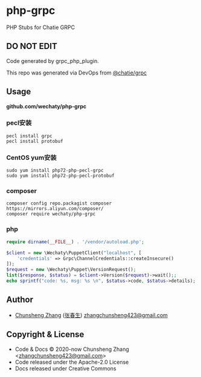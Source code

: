 # php-grpc

PHP Stubs for Chatie GRPC

## DO NOT EDIT

Code generated by grpc_php_plugin.

This repo was generated via DevOps from [@chatie/grpc](https://github.com/chatie/grpc)

## Usage

**github.com/wechaty/php-grpc**

### pecl安装

```shell script
pecl install grpc
pecl install protobuf
```

### CentOS yum安装

```shell script
sudo yum install php72-php-pecl-grpc
sudo yum install php72-php-pecl-protobuf
```

### composer

```
composer config repo.packagist composer https://mirrors.aliyun.com/composer/
composer require wechaty/php-grpc
```

### php

```php
require dirname(__FILE__) . '/vendor/autoload.php';

$client = new \Wechaty\PuppetClient("localhost", [
    'credentials' => Grpc\ChannelCredentials::createInsecure()
]);
$request = new \Wechaty\Puppet\VersionRequest();
list($response, $status) = $client->Version($request)->wait();;
echo sprintf("code: %s, msg: %s \n", $status->code, $status->details);
```

## Author

- [Chunsheng Zhang](https://github.com/zhangchunsheng) ([张春生](https://linkedin.com/in/justwannabewithyou)) zhangchunsheng423@gmail.com

## Copyright & License

- Code & Docs © 2020-now Chunsheng Zhang \<zhangchunsheng423@gmail.com\>
- Code released under the Apache-2.0 License
- Docs released under Creative Commons
